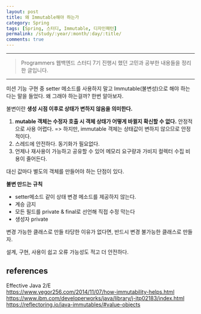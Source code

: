 ```yaml
---
layout: post
title: 왜 Immutable해야 하는가
category: Spring
tags: [Spring, 스터디, Immutable, 디자인패턴]
permalink: /study/:year/:month/:day/:title/
comments: true
---
```


---

> Programmers 웹백엔드 스터디 7기 진행시 했던 고민과 공부한 내용들을 정리한 글입니다.

---

미션 기능 구현 중 setter 메소드를 사용하지 말고 Immutable(불변성)으로 해야 하는다는 말을 들었다. 왜 그래야 하는걸까? 한번 알아보자.

불변이란 **생성 시점 이후로 상태가 변하지 않음을 의미한다.**

1. **mutable 객체는 수정자 호출 시 객체 상태가 어떻게 바뀔지 확신할 수 없다.** 안정적으로 사용 어렵다.
   => 하지만, immutable 객체는 상태값이 변하지 않으므로 안정적이다.
2. 스레드에 안전하다. 동기화가 필요없다.
3. 언제나 재사용이 가능하고 공유할 수 있어 메모리 요구량과 가비지 컬렉터 수집 비용이 줄어든다.

대신 값마다 별도의 객체를 만들어야 하는 단점이 있다.

**불변 만드는 규칙**

- setter메소드 같이 상태 변경 메소드를 제공하지 않는다.
- 계승 금지
- 모든 필드를 private & final로 선언해 직접 수정 막는다
- 생성자 private

변경 가능한 클래스로 만들 타당한 이유가 없다면, 반드시 변경 불가능한 클래스로 만들자.

설계, 구현, 사용이 쉽고 오류 가능성도 적고 더 안전하다.

## references

Effective Java 2/E<br>
https://www.yegor256.com/2014/11/07/how-immutability-helps.html<br>
https://www.ibm.com/developerworks/java/library/j-jtp02183/index.html<br>
https://reflectoring.io/java-immutables/#value-objects

